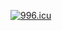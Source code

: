 <a href="https://996.icu"><img src="https://img.shields.io/badge/link-996.icu-red.svg" alt="996.icu"></a>

